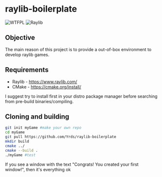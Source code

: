 # raylib-boilerplate

![WTFPL](https://img.shields.io/github/license/Yrds/raylib-boilerplate?style=flat-square)
![Raylib](https://raw.githubusercontent.com/raysan5/raylib/master/logo/raylib_24x24.png)

## Objective

The main reason of this project is to provide a out-of-box environment to develop raylib games.

## Requirements


- Raylib - https://www.raylib.com/
- CMake - https://cmake.org/install/

I suggest try to install first in your distro package manager before searching from pre-build binaries/compiling.

## Cloning and building

```bash
git init myGame #make your own repo
cd myGame
git pull https://github.com/Yrds/raylib-boilerplate
mkdir build
cmake ../
cmake --build .
./myGame #test
```

If you see a window with the text "Congrats! You created your first window!", then it's everything ok
